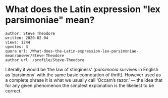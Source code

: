# What does the Latin expression "lex parsimoniae" mean?

	author: Steve Theodore
	written: 2020-02-04
	views: 1244
	upvotes: 3
	quora url: /What-does-the-Latin-expression-lex-parsimoniae-mean/answer/Steve-Theodore
	author url: /profile/Steve-Theodore


Literally it would be ‘the law of stinginess’ (_parsimonia_  survives in English as ‘parsimony’ with the same basic connotation of thrift). However used as a complete phrase it is what we usually call ‘Occam’s razor.’ — the idea that for any given phenomenon the simplest explanation is the likeliest to be correct.

